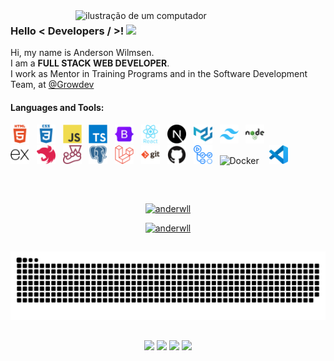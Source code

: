 <img src="https://raw.githubusercontent.com/MicaelliMedeiros/micaellimedeiros/master/image/computer-illustration.png" alt="ilustração de um computador" min-width="400px" max-width="400px" width="400px" align="right">

<h3> Hello < Developers / >! <img src = "https://raw.githubusercontent.com/MartinHeinz/MartinHeinz/master/wave.gif" width = 30px> </h3>

<p align="left">
  Hi, my name is Anderson Wilmsen. </br> 
  I am a <strong>FULL STACK WEB DEVELOPER</strong>. </br> 
  I work as Mentor in Training Programs and in the Software Development Team, at <a href="https://www.growdev.com.br/" target="_blank">@Growdev</a>
</p>

<h4>Languages and Tools:</h4>


<div>
  <img src="https://github.com/devicons/devicon/blob/master/icons/html5/html5-plain-wordmark.svg" title="HTML5" alt="HTML" width="30" height="30"/>&nbsp;&nbsp;
  <img src="https://github.com/devicons/devicon/blob/master/icons/css3/css3-plain-wordmark.svg"  title="CSS3" alt="CSS" width="30" height="30"/>&nbsp;&nbsp;
  <img src="https://github.com/devicons/devicon/blob/master/icons/javascript/javascript-original.svg" title="JavaScript" alt="JavaScript" width="30" height="30"/>&nbsp;&nbsp;
  <img src="https://github.com/devicons/devicon/blob/master/icons/typescript/typescript-original.svg" title="TypeScript" alt="TypeScript" width="30" height="30"/>&nbsp;&nbsp;
  <img src="https://github.com/devicons/devicon/blob/master/icons/bootstrap/bootstrap-original.svg" title="Bootstrap" alt="Bootstrap" width="30" height="30"/>&nbsp;&nbsp;
  <img src="https://github.com/devicons/devicon/blob/master/icons/react/react-original-wordmark.svg" title="React" alt="React" width="30" height="30"/>&nbsp;&nbsp;
  <img src="https://github.com/devicons/devicon/blob/master/icons/nextjs/nextjs-plain.svg" title="NextJS" alt="NextJS" width="30" height="30"/>&nbsp;&nbsp;
  <img src="https://github.com/devicons/devicon/blob/master/icons/materialui/materialui-original.svg" title="Material UI" alt="Material UI" width="30" height="30"/>&nbsp;&nbsp;
  <img src="https://github.com/devicons/devicon/blob/master/icons/tailwindcss/tailwindcss-original.svg" title="Tailwindcss" alt="Tailwindcss" width="30" height="30"/>&nbsp;&nbsp; 
  <img src="https://github.com/devicons/devicon/blob/master/icons/nodejs/nodejs-original-wordmark.svg" title="NodeJS" alt="NodeJS" width="30" height="30"/>&nbsp;&nbsp;  <br>
  <img src="https://github.com/devicons/devicon/blob/master/icons/express/express-original.svg" title="Express" alt="Express" width="30" height="30"/>&nbsp;&nbsp;
  <img src="https://github.com/devicons/devicon/blob/master/icons/nestjs/nestjs-original.svg" title="NestJS" alt="NestJS" width="30" height="30"/>&nbsp;&nbsp;
  <img src="https://github.com/devicons/devicon/blob/master/icons/jest/jest-plain.svg" title="Jest" alt="Jest" width="30" height="30"/>&nbsp;&nbsp;
  <img src="https://github.com/devicons/devicon/blob/master/icons/postgresql/postgresql-plain.svg" title="PostgressSQL" alt="PostgressSQL" width="30" height="30"/>&nbsp;&nbsp;
  <img src="https://github.com/devicons/devicon/blob/master/icons/laravel/laravel-original.svg" title="Laravel" alt="Laravel" width="30" height="30"/>&nbsp;&nbsp;
  <img src="https://github.com/devicons/devicon/blob/master/icons/git/git-original-wordmark.svg" title="Git" **alt="Git" width="30" height="30"/>&nbsp;&nbsp;
  <img src="https://github.com/devicons/devicon/blob/master/icons/github/github-original.svg" title="GitHub" **alt="GitHub" width="30" height="30"/>&nbsp;&nbsp;
  <img src="https://github.com/devicons/devicon/blob/master/icons/githubactions/githubactions-original.svg" title="GitHub Actions" **alt="GitHub Actions" width="30" height="30"/>&nbsp;&nbsp;
  <img src="https://cdn.jsdelivr.net/gh/devicons/devicon/icons/docker/docker-original.svg" title="Docker" alt="Docker" width="30" height="30"/>&nbsp;&nbsp;&nbsp;
  <img src="https://github.com/devicons/devicon/blob/master/icons/vscode/vscode-original.svg" title="VSCode" alt="VSCode" width="30" height="30"/>&nbsp;&nbsp;
</div>
    
##

<br>

<div align="center">
  
  [![anderwll](https://github-readme-stats.vercel.app/api?username=anderwll&theme=dracula&show_icons=true)](https://github.com/anuraghazra/github-readme-stats)

  [![anderwll](https://github-readme-stats.vercel.app/api/top-langs/?username=anderwll&layout=compact&theme=dracula)](https://github.com/anuraghazra/github-readme-stats)
  
</div>

##

<picture>
  <source
    media="(prefers-color-scheme: dark)"
    srcset="https://raw.githubusercontent.com/platane/snk/output/github-contribution-grid-snake-dark.svg"
  />
  <source
    media="(prefers-color-scheme: light)"
    srcset="https://raw.githubusercontent.com/platane/snk/output/github-contribution-grid-snake.svg"
  />
  <img
    alt="github contribution grid snake animation"
    src="https://raw.githubusercontent.com/platane/snk/output/github-contribution-grid-snake.svg"
  />
</picture>

##

<div align="center"> 
  <a href="https://wa.me/5551997960629?text=Se desejar, faça contato via WhatsApp" target="_blank"><img src="https://img.shields.io/badge/WhatsApp-25D366?style=for-the-badge&logo=whatsapp&logoColor=white" target="_blank"></a>
  <a href="https://www.instagram.com/anderwll/" target="_blank"><img src="https://img.shields.io/badge/-Instagram-%23E4405F?style=for-the-badge&logo=instagram&logoColor=white" target="_blank"></a>
  <a href = "mailto:ander.wilmsen98@gmail.com"><img src="https://img.shields.io/badge/-gmail-%23333?style=for-the-badge&logo=microsoft&logoColor=white" target="_blank"></a>
  <a href="https://www.linkedin.com/in/anderson-wilmsen-675a48218/" target="_blank"><img src="https://img.shields.io/badge/-LinkedIn-%230077B5?style=for-the-badge&logo=linkedin&logoColor=white" target="_blank"></a>
</div>
